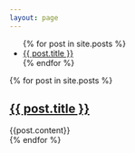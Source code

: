 ```yaml
---
layout: page
---
```


<ul>
  {% for post in site.posts %}
    <li>
      <a href="{{ post.url }}">{{ post.title }}</a>
    </li>
  {% endfor %}
</ul>


{% for post in site.posts %}
  <h2><a href="{{ post.url }}">{{ post.title }}</a></h2>
  <div>
  {{post.content}}
  </div>
{% endfor %}
